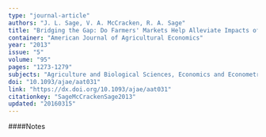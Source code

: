 ```yaml
---
type: "journal-article"
authors: "J. L. Sage, V. A. McCracken, R. A. Sage"
title: "Bridging the Gap: Do Farmers' Markets Help Alleviate Impacts of Food Deserts?"
container: "American Journal of Agricultural Economics"
year: "2013"
issue: "5"
volume: "95"
pages: "1273-1279"
subjects: "Agriculture and Biological Sciences, Economics and Econometrics"
doi: "10.1093/ajae/aat031"
link: "https://dx.doi.org/10.1093/ajae/aat031"
citationkey: "SageMcCrackenSage2013"
updated: "20160315"
---
```


####Notes
